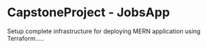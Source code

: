 # CapstoneProject - JobsApp
Setup complete infrastructure for deploying MERN application using Terraform.....
